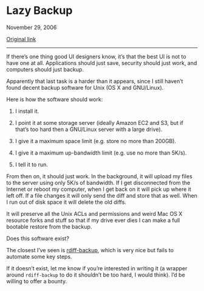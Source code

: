 Lazy Backup
===========

November 29, 2006

[Original link](http://www.aaronsw.com/weblog/lazybackup)

* * * * *

If there’s one thing good UI designers know, it’s that the best UI is
not to have one at all. Applications should just save, security should
just work, and computers should just backup.

Apparently that last task is a harder than it appears, since I still
haven’t found decent backup software for Unix (OS X and GNU/Linux).

Here is how the software should work:

1.  I install it.

2.  I point it at some storage server (ideally Amazon EC2 and S3, but if
    that’s too hard then a GNU/Linux server with a large drive).

3.  I give it a maximum space limit (e.g. store no more than 200GB).

4.  I give it a maximum up-bandwidth limit (e.g. use no more than 5K/s).

5.  I tell it to run.

From then on, it should just work. In the background, it will upload my
files to the server using only 5K/s of bandwidth. If I get disconnected
from the Internet or reboot my computer, when I get back on it will pick
up where it left off. If a file changes it will only send the diff and
store that as well. When I run out of disk space it will delete the old
diffs.

It will preserve all the Unix ACLs and permissions and weird Mac OS X
resource forks and stuff so that if my drive ever dies I can make a full
bootable restore from the backup.

Does this software exist?

The closest I’ve seen is
[rdiff-backup](http://www.nongnu.org/rdiff-backup/), which is very nice
but fails to automate some key steps.

If it doesn’t exist, let me know if you’re interested in writing it (a
wrapper around `rdiff-backup` to do it shouldn’t be too hard, I would
think). I’d be willing to offer a bounty.
